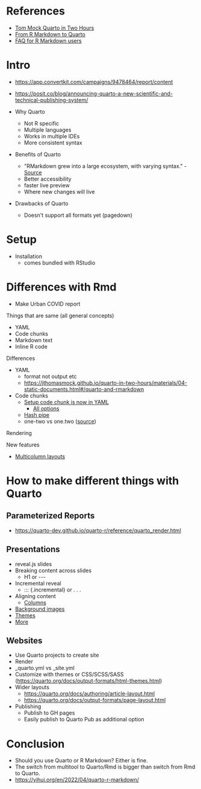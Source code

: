 # References 

- [Tom Mock Quarto in Two Hours](https://jthomasmock.github.io/quarto-in-two-hours/)
- [From R Markdown to Quarto](https://rstudio-conf-2022.github.io/rmd-to-quarto/)
- [FAQ for R Markdown users](https://quarto.org/docs/faq/rmarkdown.html)

# Intro

- https://app.convertkit.com/campaigns/9478464/report/content
- https://posit.co/blog/announcing-quarto-a-new-scientific-and-technical-publishing-system/

- Why Quarto
	- Not R specific
	- Multiple languages
	- Works in multiple IDEs
	- More consistent syntax

- Benefits of Quarto
	- "RMarkdown grew into a large ecosystem, with varying syntax." - [Source](https://jthomasmock.github.io/quarto-in-two-hours/materials/01-intro-quarto.html#/one-install-batteries-included)
	- Better accessibility
	- faster live preview
	- Where new changes will live

- Drawbacks of Quarto
	- Doesn't support all formats yet (pagedown)

# Setup

- Installation
	- comes bundled with RStudio

# Differences with Rmd

- Make Urban COVID report

Things that are same (all general concepts)
- YAML
- Code chunks
- Markdown text
- Inline R code

Differences
- YAML
	- format not output etc
	- https://jthomasmock.github.io/quarto-in-two-hours/materials/04-static-documents.html#/quarto-and-rmarkdown
- Code chunks
	- [Setup code chunk is now in YAML](https://rstudio-conf-2022.github.io/rmd-to-quarto/materials/3-computation/slides/computation.html#/from-cell-option-to-yaml-1) 
		- [All options](https://quarto.org/docs/reference/cells/cells-knitr.html)
	- [Hash pipe](https://rstudio-conf-2022.github.io/rmd-to-quarto/materials/3-computation/slides/computation.html#/generalizing-the-code-chunk-2)
	- one-two vs one.two ([source](https://jthomasmock.github.io/quarto-in-two-hours/materials/03-computation-editors.html#/rmarkdown-vs-quarto))

Rendering

New features
- [Multicolumn layouts](https://quarto.org/docs/authoring/article-layout.html)

# How to make different things with Quarto

## Parameterized Reports

- https://quarto-dev.github.io/quarto-r/reference/quarto_render.html

## Presentations

- reveal.js slides
- Breaking content across slides
	- H1 or ---
- Incremental reveal
	- ::: {.incremental} or . . .
- Aligning content
	- [Columns](https://quarto.org/docs/presentations/revealjs/#multiple-columns)
- [Background images](https://quarto.org/docs/presentations/revealjs/#slide-backgrounds)
- [Themes](https://quarto.org/docs/presentations/revealjs/themes.html)
- [More](https://quarto.org/docs/reference/formats/presentations/revealjs.html)


## Websites

- Use Quarto projects to create site
- Render
- _quarto.yml vs _site.yml
- Customize with themes or CSS/SCSS/SASS (https://quarto.org/docs/output-formats/html-themes.html)
- Wider layouts
	- https://quarto.org/docs/authoring/article-layout.html
	- https://quarto.org/docs/output-formats/page-layout.html
- Publishing
	- Publish to GH pages
	- Easily publish to Quarto Pub as additional option

# Conclusion

- Should you use Quarto or R Markdown? Either is fine.
- The switch from multitool to Quarto/Rmd is bigger than switch from Rmd to Quarto.
- https://yihui.org/en/2022/04/quarto-r-markdown/